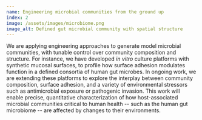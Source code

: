 ```yaml
---
name: Engineering microbial communities from the ground up
index: 2
image: /assets/images/microbiome.png
image_alt: Defined gut microbial community with spatial structure
---
```


We are applying engineering approaches to generate model microbial communities, with tunable control over community composition and structure. For instance, we have developed *in vitro* culture platforms with synthetic mucosal surfaces, to profile how surface adhesion modulates function in a defined consortia of human gut microbes. In ongoing work, we are extending these platforms to explore the interplay between community composition, surface adhesion, and a variety of environmental stressors such as antimicrobial exposure or pathogenic invasion. This work will enable precise, quantitative characterization of how host-associated microbial communities critical to human health -- such as the human gut microbiome -- are affected by changes to their environments.